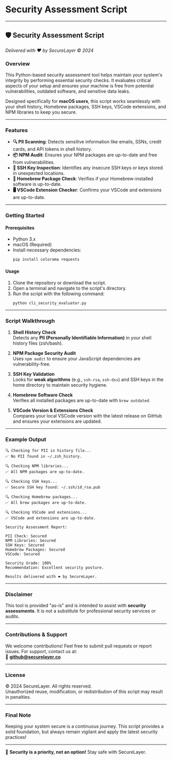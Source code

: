 # **Security Assessment Script**

---

## 🛡️ Security Assessment Script  
*Delivered with ❤️ by SecureLayer © 2024*

### **Overview**
This Python-based security assessment tool helps maintain your system's integrity by performing essential security checks. It evaluates critical aspects of your setup and ensures your machine is free from potential vulnerabilities, outdated software, and sensitive data leaks.

Designed specifically for **macOS users**, this script works seamlessly with your shell history, Homebrew packages, SSH keys, VSCode extensions, and NPM libraries to keep you secure.

---

### **Features**
- **🔍 PII Scanning**: Detects sensitive information like emails, SSNs, credit cards, and API tokens in shell history.
- **📦 NPM Audit**: Ensures your NPM packages are up-to-date and free from vulnerabilities.
- **🔑 SSH Key Inspection**: Identifies any insecure SSH keys or keys stored in unexpected locations.
- **🍺 Homebrew Package Check**: Verifies if your Homebrew-installed software is up-to-date.
- **🖥️ VSCode Extension Checker**: Confirms your VSCode and extensions are up-to-date.

---

### **Getting Started**

#### **Prerequisites**
- Python 3.x  
- macOS (Required)  
- Install necessary dependencies:  
  ```bash
  pip install colorama requests
  ```

#### **Usage**
1. Clone the repository or download the script.
2. Open a terminal and navigate to the script's directory.
3. Run the script with the following command:  
   ```bash
   python cli_security_evaluator.py
   ```

---

### **Script Walkthrough**
1. **Shell History Check**  
   Detects any **PII (Personally Identifiable Information)** in your shell history files (zsh/bash).

2. **NPM Package Security Audit**  
   Uses `npm audit` to ensure your JavaScript dependencies are vulnerability-free.

3. **SSH Key Validation**  
   Looks for **weak algorithms** (e.g., `ssh-rsa`, `ssh-dss`) and SSH keys in the home directory to maintain security hygiene.

4. **Homebrew Software Check**  
   Verifies all installed packages are up-to-date with `brew outdated`.

5. **VSCode Version & Extensions Check**  
   Compares your local VSCode version with the latest release on GitHub and ensures your extensions are updated.

---

### **Example Output**

```
🔍 Checking for PII in history file...
✅ No PII found in ~/.zsh_history.

🔍 Checking NPM libraries...
✅ All NPM packages are up-to-date.

🔍 Checking SSH keys...
✅ Secure SSH key found: ~/.ssh/id_rsa.pub

🔍 Checking Homebrew packages...
✅ All brew packages are up-to-date.

🔍 Checking VSCode and extensions...
✅ VSCode and extensions are up-to-date.

Security Assessment Report:

PII Check: Secured
NPM Libraries: Secured
SSH Keys: Secured
Homebrew Packages: Secured
VSCode: Secured

Security Grade: 100%
Recommendation: Excellent security posture.

Results delivered with ❤️ by SecureLayer.
```
   
---

### **Disclaimer**
This tool is provided "as-is" and is intended to assist with **security assessments**. It is not a substitute for professional security services or audits.

---

### **Contributions & Support**
We welcome contributions! Feel free to submit pull requests or report issues. For support, contact us at:  
📧 **github@securelayer.co**

---

### **License**
© 2024 SecureLayer. All rights reserved.  
Unauthorized reuse, modification, or redistribution of this script may result in penalties.

---

### **Final Note**
Keeping your system secure is a continuous journey. This script provides a solid foundation, but always remain vigilant and apply the latest security practices!

---

💙 **Security is a priority, not an option!** Stay safe with SecureLayer.